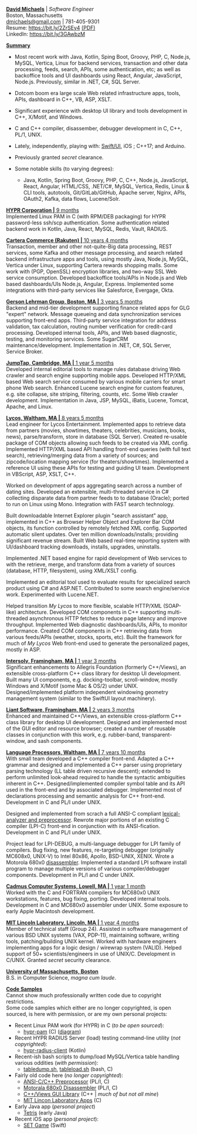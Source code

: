 <ins>**David Michaels**</ins> | *Software Engineer* <br />
Boston, Massachusetts <br />
dmichaels@gmail.com | 781-405-9301 <br />
Resume: https://bit.ly/2ZrSEy4 [(PDF)](https://bit.ly/3bOSdAj)<br />
LinkedIn: https://bit.ly/3GAwbzM <br />

<ins>**Summary**

* Most recent work with Java, Kotlin, Sping Boot, Groovy, PHP, C, Node.js, MySQL, Vertica, Linux for backend services, transaction and other data processing, feeds, search, APIs, some authentication, etc; as well as backoffice tools and UI dashboards using React, Angular, JavaScript, Node.js. Previously, similar in .NET, C#, SQL Server.

* Dotcom boom era large scale Web related infrastructure apps, tools, APIs, dashboard in C++, VB, ASP, XSLT.

* Significant experience with desktop UI library and tools development in C++, X/Motif, and Windows.

* C and C++ compiler, disassember, debugger development in C, C++, PL/1, UNIX.

* Lately, independently, playing with: [Swift/UI](https://github.com/dmichaels/public/tree/master/dev/xcode/SetGame), iOS ; C++17; and Arduino.

* Previously granted *secret* clearance.

* Some notable skills (to varying degrees):
  - Java, Kotlin, Spring Boot, Groovy, PHP, C, C++, Node.js, JavaScript, React, Angular, HTML/CSS, .NET/C#, MySQL, Vertica, Redis, Linux & CLI tools, autotools, Git/GitLab/GitHub, Apache server, Nginx, APIs, OAuth2, Kafka, data flows, Lucene/Solr.

<ins>**HYPR Corporation |** 9 months </ins> <br />
Implemented Linux PAM in C (with RPM/DEB packaging) for HYPR password-less ssh/scp authentication. Some authentication related backend work in Kotlin, Java, React, MySQL, Redis, Vault, RADIUS.

<ins>**Cartera Commerce (Rakuten) |** 10 years 4 months</ins> <br />
Transaction, member and other not-quite-Big data processing, REST services, some Kafka and other message processing, and search related backend infrastructure apps and tools, using mostly Java, Node.js, MySQL, Vertica under Linux, supporting Cartera rewards shopping malls. Some work with (PGP, OpenSSL) encryption libraries, and two-way SSL Web service consumption. Developed backoffice tools/APIs in Node.js and Web based dashboards/UIs Node.js, Angular, Express. Implemented some integrations with third-party services like Salesforce, Evergage, Okta.

<ins>**Gerson Lehrman Group, Boston, MA |** 3 years 5 months</ins> <br />
Backend and mid-tier development supporting finance related apps for GLG "expert" network. Message queueing and data synchronization services supporting front-end apps. Third-party service integration for address validation, tax calculation, routing number verification for credit-card processing. Developed internal tools, APIs, and Web based diagnostic, testing, and monitoring services. Some SugarCRM maintenance/development. Implementation in .NET, C#, SQL Server, Service Broker.

<ins>**JumpTap, Cambridge, MA |** 1 year 5 months</ins> <br />
Developed internal editorial tools to manage rules database driving Web crawler and search engine supporting mobile apps. Developed HTTP/XML based Web search service consumed by various mobile carriers for smart phone Web search. Enhanced Lucene search engine for custom features, e.g. site collapse, site striping, filtering, counts, etc. Some Web crawler development. Implementation in Java, JSP, MySQL, iBatis, Lucene, Tomcat, Apache, and Linux.

<ins>**Lycos, Waltham, MA |** 8 years 5 months</ins> <br />
Lead engineer for Lycos Entertainment. Implemented apps to retrieve data from partners (movies, showtimes, theaters, celebrities, musicians, books, news), parse/transform, store in database (SQL Server). Created re-usable package of COM objects allowing such feeds to be created via XML config. Implemented HTTP/XML based API handling front-end queries (with full text search), retrieving/merging data from a variety of sources; and zipcode/location mapping service (for theaters/showtimes). Implemented a reference UI using these APIs for testing and guiding UI team. Development in VBScript, ASP, XSLT, C++.

Worked on development of apps aggregating search across a number of dating sites. Developed an extensible, multi-threaded service in C# collecting disparate data from partner feeds to to database (Oracle); ported to run on Linux using Mono. Integration with FAST search technology.

Built downloadable Internet Explorer plugin &quot;search assistant&quot; app, implemented in C++ as Browser Helper Object and Explorer Bar COM objects, its function controlled by remotely fetched XML config. Supported automatic silent updates. Over ten million downloads/installs; providing significant revenue stream. Built Web based real-time reporting system with UI/dashboard tracking downloads, installs, upgrades, uninstalls.

Implemented .NET based engine for rapid development of Web services to with the retrieve, merge, and transform data from a variety of sources (database, HTTP, filesystem), using XML/XSLT config.

Implemented an editorial tool used to evaluate results for specialized search product using C# and ASP.NET. Contributed to some search engine/service work. Experimented with Lucene.NET.

Helped transition *My Lycos* to more flexible, scalable HTTP/XML (SOAP-like) architecture. Developed COM components in C++ supporting multi-threaded asynchronous HTTP fetches to reduce page latency and improve throughput. Implemented Web diagnostic dashboards/UIs, APIs, to monitor performance. Created COM components in C++ retrieving data from various feeds/APIs (weather, stocks, sports, etc). Built the framework for much of *My Lycos* Web front-end used to generate the personalized pages, mostly in ASP.

<ins>**Intersolv, Framingham, MA |** 1 year 3 months</ins> <br />
Significant enhancements to Allegris Foundation (formerly C++/Views), an extensible cross-platform C++ class library for desktop UI development. Built many UI components, e.g. docking-toolbar, scroll-window, mostly Windows and X/Motif (some Mac & OS/2) under UNIX. Designed/implemented platform independent windowing geometry management system (similar to the SwiftUI layout machinery).

<ins>**Liant Software, Framingham, MA |** 2 years 3 months</ins> <br />
Enhanced and maintained C++/Views, an extensible cross-platform C++ class library for desktop UI development. Designed and implemented most of the GUI editor and resource browser; created a number of reusable classes in conjunction with this work, e.g. rubber-band, transparent-window, and sash components.

<ins>**Language Processors, Waltham, MA |** 7 years 10 months</ins> <br />
With small team developed a C++ compiler front-end. Adapted a C++ grammar and designed and implemented a C++ parser using proprietary parsing technology (LL table driven recursive descent); extended to perform unlimited look-ahead required to handle the syntactic ambiguities inherent in C++. Designed/implemented compiler symbol table and its API used in the front-end and by associated debugger. Implemented most of declarations processing and semantic analysis for C++ front-end. Development in C and PL/I under UNIX.

Designed and implemented from scrach a full ANSI-C compliant [lexical-analyzer and preprocessor](https://github.com/dmichaels/public/tree/master/work/dev/liant/preprocessor). Rewrote major portions of an existing C compiler (LPI-C) front-end in conjunction with its ANSI-fication. Development in C and PL/I under UNIX.

Project lead for LPI-DEBUG, a multi-language debugger for LPI family of compilers. Bug fixing, new features, re-targeting debugger (originally MC608x0, UNIX-V) to Intel 80x86, Apollo, BSD-UNIX, XENIX. Wrote a Motorola 680x0 [disassembler](https://github.com/dmichaels/public/tree/master/work/dev/liant/disassembler). Implemented a standard LPI software install program to manage multiple versions of various compiler/debugger components. Development in PL/I and C under UNIX.

<ins>**Cadmus Computer Systems, Lowell, MA |** 1 year 1 month</ins> <br />
Worked with the C and FORTRAN compilers for MC680x0 UNIX workstations, features, bug fixing, porting. Developed internal tools. Development in C and MC680x0 assembler under UNIX. Some exposure to early Apple Macintosh development.

<ins>**MIT Lincoln Laboratory, Lincoln, MA |** 1 year 4 months</ins> <br />
Member of technical staff (Group 24). Assisted in software management of various BSD UNIX systems (VAX, PDP-11), maintaining software, writing tools, patching/building UNIX kernel. Worked with hardware engineers implementing apps for a logic design / wirewrap system (VALID). Helped support of 50+ scientists/engineers in use of UNIX/C. Development in C/UNIX. Granted *secret* security clearance.

<ins>**University of Massachusetts, Boston**</ins> <br />
B.S. in Computer Science, *magna cum laude*.

<ins>**Code Samples**</ins> <br />
Cannot show much professionally written code due to copyright restrictions. <br />
Some code samples which either are no longer copyrighted, is open sourced, is here with permission, or are my own personal projects:
- Recent Linux PAM work (for HYPR) in C (_to be open sourced_):
  - <a href="https://github.com/dmichaels/public/tree/master/work/code/hypr/hypr-pam">hypr-pam</a> (C) (<a href="https://github.com/dmichaels/public/tree/master/work/code/hypr/hypr-pam/diagram.png?">diagram</a>)
- Recent HYPR RADIUS Server (load) testing command-line utility (_not copyrighted_):
  - <a href="https://github.com/dmichaels/public/tree/master/work/code/hypr/hypr-radius-client">hypr-radius-client</a> (Kotlin)
- Recent-ish bash scripts to dump/load MySQL/Vertica table handling various oddities (_with permission_):
  - <a href="https://github.com/dmichaels/public/blob/master/dev/bash/tabledump.sh">tabledump.sh</a>, <a href="https://github.com/dmichaels/public/blob/master/dev/bash/tableload.sh">tableload.sh</a> (bash, C)
- Fairly old code here (_no longer copyrighted_):
  - <a href="https://github.com/dmichaels/public/tree/master/work/code/liant/preprocessor">ANSI-C/C++ Preprocessor</a> (PL/I, C)
  - <a href="https://github.com/dmichaels/public/tree/master/work/code/liant/disassembler">Motorala 680x0 Disassembler</a> (PL/I, C)
  - <a href="https://github.com/dmichaels/public/tree/master/work/code/liant/views/src">C++/Views GUI Library</a> (C++ | _much of but not all mine_)
  - <a href="https://github.com/dmichaels/public/tree/master/work/code/lincoln">MIT Lincon Laboratory Apps</a> (C)
- Early Java app (_personal project_)
  - <a href="https://github.com/dmichaels/public/tree/master/work/code/liant/views/apps/tetris">Tetris</a> (early Java)
- Recent iOS app (_personal project_):
  - <a href="https://github.com/dmichaels/public/tree/master/dev/xcode/SetGame">SET Game</a> (Swift)
